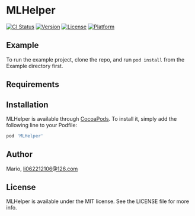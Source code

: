# MLHelper

[![CI Status](https://img.shields.io/travis/Mario/MLHelper.svg?style=flat)](https://travis-ci.org/Mario/MLHelper)
[![Version](https://img.shields.io/cocoapods/v/MLHelper.svg?style=flat)](https://cocoapods.org/pods/MLHelper)
[![License](https://img.shields.io/cocoapods/l/MLHelper.svg?style=flat)](https://cocoapods.org/pods/MLHelper)
[![Platform](https://img.shields.io/cocoapods/p/MLHelper.svg?style=flat)](https://cocoapods.org/pods/MLHelper)

## Example

To run the example project, clone the repo, and run `pod install` from the Example directory first.

## Requirements

## Installation

MLHelper is available through [CocoaPods](https://cocoapods.org). To install
it, simply add the following line to your Podfile:

```ruby
pod 'MLHelper'
```

## Author

Mario, li062212106@126.com

## License

MLHelper is available under the MIT license. See the LICENSE file for more info.
